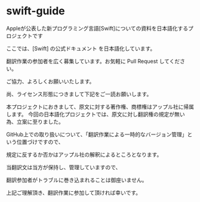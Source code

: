 swift-guide
===========

Appleが公表した新プログラミング言語[Swift]についての資料を日本語化するプロジェクトです

ここでは、[Swift] の公式ドキュメント を日本語化しています。

翻訳作業の参加者を広く募集しています。お気軽に Pull Request してください。

ご協力、よろしくお願いいたします。


尚、ライセンス形態につきまして下記をご一読お願いします。

本プロジェクトにおきまして、原文に対する著作権、商標権はアップル社に帰属します。
今回の日本語化プロジェクトでは、原文に対し翻訳権の規定が無い為、立案に至りました。

GitHub上での取り扱いについて、「翻訳作業による一時的なバージョン管理」という位置づけですので、

規定に反するか否かはアップル社の解釈によるところとなります。


当翻訳文は当方が保持し、管理していますので、

翻訳参加者がトラブルに巻き込まれることは御座いません。


上記ご理解頂き、翻訳作業に参加して頂ければ幸いです。

